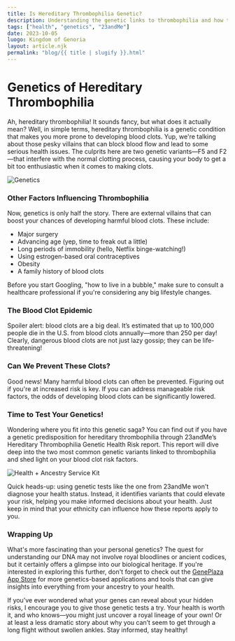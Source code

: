 ```yaml
---
title: Is Hereditary Thrombophilia Genetic? 
description: Understanding the genetic links to thrombophilia and how testing can help determine your risk.
tags: ["health", "genetics", "23andMe"]
date: 2023-10-05
luogo: Kingdom of Genoria
layout: article.njk
permalink: "blog/{{ title | slugify }}.html"
---
```


# Genetics of Hereditary Thrombophilia

Ah, hereditary thrombophilia! It sounds fancy, but what does it actually mean? Well, in simple terms, hereditary thrombophilia is a genetic condition that makes you more prone to developing blood clots. Yup, we're talking about those pesky villains that can block blood flow and lead to some serious health issues. The culprits here are two genetic variants—F5 and F2—that interfere with the normal clotting process, causing your body to get a bit too enthusiastic when it comes to making clots.

![Genetics](https://www.23andme.com/wp-content/uploads/sites/2/2021/07/hereditary.png)

### Other Factors Influencing Thrombophilia

Now, genetics is only half the story. There are external villains that can boost your chances of developing harmful blood clots. These include:

- Major surgery
- Advancing age (yep, time to freak out a little)
- Long periods of immobility (hello, Netflix binge-watching!)
- Using estrogen-based oral contraceptives
- Obesity
- A family history of blood clots

Before you start Googling, "how to live in a bubble," make sure to consult a healthcare professional if you're considering any big lifestyle changes. 

### The Blood Clot Epidemic 

Spoiler alert: blood clots are a big deal. It’s estimated that up to 100,000 people die in the U.S. from blood clots annually—more than 250 per day! Clearly, dangerous blood clots are not just lazy gossip; they can be life-threatening! 

### Can We Prevent These Clots?

Good news! Many harmful blood clots can often be prevented. Figuring out if you're at increased risk is key. If you can address manageable risk factors, the odds of developing blood clots can be significantly lowered.

### Time to Test Your Genetics!

Wondering where you fit into this genetic saga? You can find out if you have a genetic predisposition for hereditary thrombophilia through 23andMe’s Hereditary Thrombophilia Genetic Health Risk report. This report will dive deep into the two most common genetic variants linked to thrombophilia and shed light on your blood clot risk factors.

![Health + Ancestry Service Kit](https://www.23andme.com/wp-content/uploads/sites/2/2022/03/HA-Kit-Image-1.png)

Quick heads-up: using genetic tests like the one from 23andMe won't diagnose your health status. Instead, it identifies variants that could elevate your risk, helping you make informed decisions about your health. Just keep in mind that your ethnicity can influence how these reports apply to you. 

### Wrapping Up

What's more fascinating than your personal genetics? The quest for understanding our DNA may not involve royal bloodlines or ancient codices, but it certainly offers a glimpse into our biological heritage. If you're interested in exploring this further, don't forget to check out the [GenePlaza App Store](https://www.GenePlaza.com/app-store) for more genetics-based applications and tools that can give insights into everything from your ancestry to your health.

If you’ve ever wondered what your genes can reveal about your hidden risks, I encourage you to give those genetic tests a try. Your health is worth it, and who knows—you might just uncover a royal lineage of your own! Or at least a less dramatic story about why you can’t seem to get through a long flight without swollen ankles. Stay informed, stay healthy!